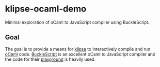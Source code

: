 # klipse-ocaml-demo
Minimal exploration of oCaml to JavaScript compiler using BuckleScript.

## Goal
The goal is to provide a means for [klipse](https://github.com/viebel/klipse) to interactively compile and run [oCaml](https://ocaml.org/) code. [BuckleScript](https://github.com/bloomberg/bucklescript) is an excellent oCaml to JavaScript compiler and the code for their [playground](http://bloomberg.github.io/bucklescript/js-demo/) is heavily used.
